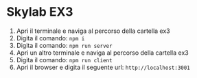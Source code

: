 # Skylab EX3

1) Apri il terminale e naviga al percorso della cartella ex3
2) Digita il comando: `npm i`
3) Digita il comando: `npm run server`
4) Apri un altro terminale e naviga al percorso della cartella ex3
5) Digita il comando: `npm run client`
6) Apri il browser e digita il seguente url: `http://localhost:3001`
